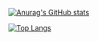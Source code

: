 [![Anurag's GitHub stats](https://github-readme-stats.vercel.app/api?username=Yuma-Satake&theme=radical)](https://github.com/anuraghazra/github-readme-stats)

[![Top Langs](https://github-readme-stats.vercel.app/api/top-langs/?username=Yuma-Satake)](https://github.com/anuraghazra/github-readme-stats)
